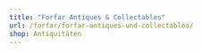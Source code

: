 ```yaml
---
title: "Forfar Antiques & Collectables"
url: /forfar/forfar-antiques-und-collectables/
shop: Antiquitäten
---
```

